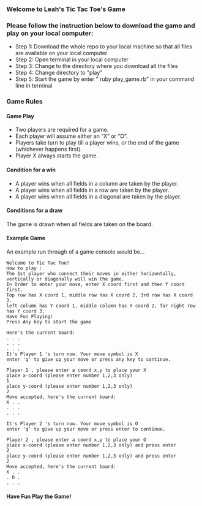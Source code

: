 ### Welcome to Leah's Tic Tac Toe's Game
### Please follow the instruction  below to download the game and play on your local computer:

* Step 1: Download the whole repo to your local machine so that all files are available on your local computer
* Step 2: Open terminal in your local computer
* Step 3: Change to the directory where you download all the files
* Step 4: Change directory to "play"
* Step 5: Start the game by enter " ruby play_game.rb" in your command line in terminal


### Game Rules
#### Game Play

* Two players are required for a game.  
* Each player will assume either an “X” or “O”.  
* Players take turn to play till a player wins, or the end of the game (whichever happens first).  
* Player X always starts the game.  

####  Condition for a win

* A player wins when all fields in a column are taken by the player.
* A player wins when all fields in a row are taken by the player.
* A player wins when all fields in a diagonal are taken by the player.

####  Conditions for a draw

The game is drawn when all fields are taken on the board.  

####  Example Game

An example run through of a game console would be...

~~~
Welcome to Tic Tac Toe!
How to play : 
The 1st player who connect their moves in either horizontally, vertically or diagonally will win the game.
In Order to enter your move, enter X coord first and then Y coord first.
Top row has X coord 1, middle row has X coord 2, 3rd row has X coord 3.
left column has Y coord 1, middle column has Y coord 2, far right row has Y coord 3.
Have Fun Playing!
Press Any key to start the game

Here's the current board:
. . .
. . .
. . .
It's Player 1 's turn now. Your move symbol is X 
enter 'q' to give up your move or press any key to continue.

Player 1 , please enter a coord x,y to place your X 
place x-coord (please enter number 1,2,3 only)
1
place y-coord (please enter number 1,2,3 only)
2
Move accepted, here's the current board:
X . .
. . .
. . .

It's Player 2 's turn now. Your move symbol is O 
enter 'q' to give up your move or press enter to continue.

Player 2 , please enter a coord x,y to place your O 
place x-coord (please enter number 1,2,3 only) and press enter
2
place y-coord (please enter number 1,2,3 only) and press enter
2
Move accepted, here's the current board:
X . .
. O .
. . .

~~~

####  Have Fun Play the Game!
